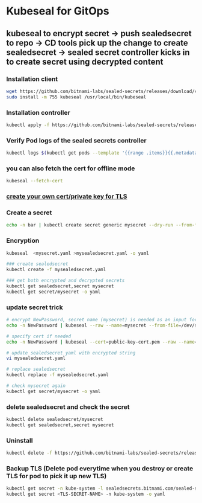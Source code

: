 # Kubeseal for GitOps

## kubeseal to encrypt secret -> push sealedsecret to repo -> CD tools pick up the change to create sealedsecret -> sealed secret controller kicks in to create secret using decrypted content

### Installation client
```bash
wget https://github.com/bitnami-labs/sealed-secrets/releases/download/v0.16.0/kubeseal-linux-amd64 -O kubeseal
sudo install -m 755 kubeseal /usr/local/bin/kubeseal
```

### Installation controller
```bash
kubectl apply -f https://github.com/bitnami-labs/sealed-secrets/releases/download/v0.16.0/controller.yaml
```

### Verify Pod logs of the sealed secrets controller
```bash
kubectl logs $(kubectl get pods --template '{{range .items}}{{.metadata.name}}{{"\n"}}{{end}}' -n kube-system -l name=sealed-secrets-controller) -n kube-system
```

### you can also fetch the cert for offline mode
```bash
kubeseal --fetch-cert
```

### [create your own cert/private key for TLS](https://github.com/bitnami-labs/sealed-secrets/blob/main/docs/bring-your-own-certificates.md)

### Create a secret
```bash
echo -n bar | kubectl create secret generic mysecret --dry-run --from-file=foo=/dev/stdin -o yaml >mysecret.yaml
```

### Encryption
```bash
kubeseal  <mysecret.yaml >mysealedsecret.yaml -o yaml

### create sealedsecret
kubectl create -f mysealedsecret.yaml

### get both encrypted and decrypted secrets
kubectl get sealedsecret,secret mysecret
kubectl get secret/mysecret -o yaml
```

### update secret trick
```bash
# encrypt NewPassword, secret name (mysecret) is needed as an input for encryption
echo -n NewPassword | kubeseal --raw --name=mysecret --from-file=/dev/stdin

# specify cert if needed
echo -n NewPassword | kubeseal --cert=public-key-cert.pem --raw --name=mysecret --from-file=/dev/stdin

# update sealedsecret yaml with encrypted string
vi mysealedsecret.yaml

# replace sealedsecret
kubectl replace -f mysealedsecret.yaml

# check mysecret again
kubectl get secret/mysecret -o yaml
```

### delete sealedsecret and check the secret
```bash
kubectl delete sealedsecret/mysecret
kubectl get sealedsecret,secret mysecret
```

### Uninstall
```bash
kubectl delete -f https://github.com/bitnami-labs/sealed-secrets/releases/download/v0.16.0/controller.yaml
```

### Backup TLS (Delete pod everytime when you destroy or create TLS for pod to pick it up new TLS)
```bash
kubectl get secret -n kube-system -l sealedsecrets.bitnami.com/sealed-secrets-key=active
kubectl get secret <TLS-SECRET-NAME> -n kube-system -o yaml
```
